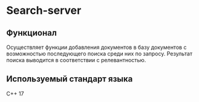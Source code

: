 # Search-server
## Функционал
Осуществляет функции добавления документов в базу документов с возможностью последующего поиска среди них по запросу. Результат поиска выводится в соответствии с релевантностью.
## Используемый стандарт языка
C++ 17
